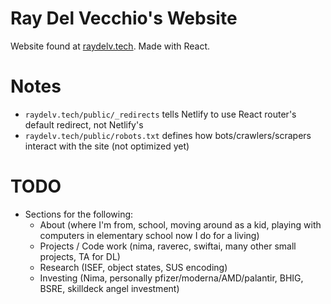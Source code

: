 # Ray Del Vecchio's Website
Website found at [raydelv.tech](https://raydelv.tech). Made with React. 

# Notes
* `raydelv.tech/public/_redirects` tells Netlify to use React router's default redirect, not Netlify's
* `raydelv.tech/public/robots.txt` defines how bots/crawlers/scrapers interact with the site (not optimized yet)

# TODO
* Sections for the following:
  * About (where I'm from, school, moving around as a kid, playing with computers in elementary school now I do for a living)
  * Projects / Code work (nima, raverec, swiftai, many other small projects, TA for DL)
  * Research (ISEF, object states, SUS encoding)
  * Investing (Nima, personally pfizer/moderna/AMD/palantir, BHIG, BSRE, skilldeck angel investment)